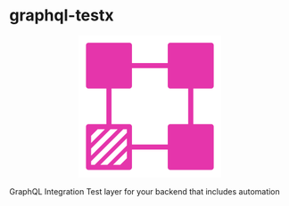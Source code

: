 # graphql-testx

<p align="center">
  <img width="256" src="./graphql-testx.png">
</p>

GraphQL Integration Test layer for your backend that includes automation

